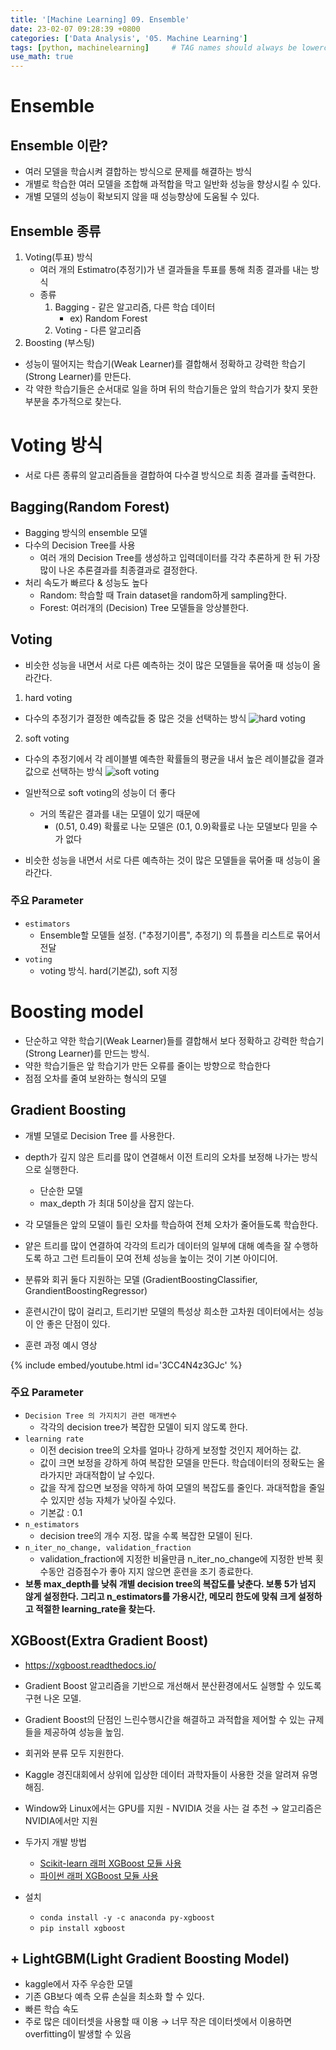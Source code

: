 ```yaml
---
title: '[Machine Learning] 09. Ensemble'
date: 23-02-07 09:28:39 +0800
categories: ['Data Analysis', '05. Machine Learning']
tags: [python, machinelearning]     # TAG names should always be lowercase
use_math: true
---
```


# Ensemble
## Ensemble 이란?
- 여러 모델을 학습시켜 결합하는 방식으로 문제를 해결하는 방식
- 개별로 학습한 여러 모델을 조합해 과적합을 막고 일반화 성능을 향상시킬 수 있다.
- 개별 모델의 성능이 확보되지 않을 때 성능향상에 도움될 수 있다.

## Ensemble 종류
1. Voting(투표) 방식
    - 여러 개의 Estimatro(추정기)가 낸 결과들을 투표를 통해 최종 결과를 내는 방식
    - 종류
        1. Bagging - 같은 알고리즘, 다른 학습 데이터
            - ex) Random Forest
        2. Voting - 다른 알고리즘
2. Boosting (부스팅)
- 성능이 떨어지는 학습기(Weak Learner)를 결합해서 정확하고 강력한 학습기(Strong Learner)를 만든다.
- 각 약한 학습기들은 순서대로 일을 하며 뒤의 학습기들은 앞의 학습기가 찾지 못한 부분을 추가적으로 찾는다.

# Voting 방식
- 서로 다른 종류의 알고리즘들을 결합하여 다수결 방식으로 최종 결과를 출력한다.
## Bagging(Random Forest)
- Bagging 방식의 ensemble 모델
- 다수의 Decision Tree를 사용
    - 여러 개의 Decision Tree를 생성하고 입력데이터를 각각 추론하게 한 뒤 가장 많이 나온 추론결과를 최종결과로 결정한다.
- 처리 속도가 빠르다 & 성능도 높다
    - Random: 학습할 때 Train dataset을 random하게 sampling한다.
    - Forest: 여러개의 (Decision) Tree 모델들을 앙상블한다.

## Voting
- 비슷한 성능을 내면서 서로 다른 예측하는 것이 많은 모델들을 묶어줄 때 성능이 올라간다.
1. hard voting
- 다수의 추정기가 결정한 예측값들 중 많은 것을 선택하는 방식
![hard voting](../../../assets/img/playdata/05_machine_learning/09-01.png)

2. soft voting
- 다수의 추정기에서 각 레이블별 예측한 확률들의 평균을 내서 높은 레이블값을 결과값으로 선택하는 방식
![soft voting](../../../assets/img/playdata/05_machine_learning/09-02.png)

- 일반적으로 soft voting의 성능이 더 좋다
    - 거의 똑같은 결과를 내는 모델이 있기 때문에 
        - (0.51, 0.49) 확률로 나눈 모델은 (0.1, 0.9)확률로 나눈 모델보다 믿을 수가 없다
- 비슷한 성능을 내면서 서로 다른 예측하는 것이 많은 모델들을 묶어줄 때 성능이 올라간다.
### 주요 Parameter
- `estimators`
    - Ensemble할 모델들 설정. ("추정기이름", 추정기) 의 튜플을 리스트로 묶어서 전달
- `voting`
    - voting 방식. hard(기본값), soft 지정



# Boosting model
- 단순하고 약한 학습기(Weak Learner)들를 결합해서 보다 정확하고 강력한 학습기(Strong Learner)를 만드는 방식.
- 약한 학습기들은 앞 학습기가 만든 오류를 줄이는 방향으로 학습한다
- 점점 오차를 줄여 보완하는 형식의 모델

## Gradient Boosting
- 개별 모델로 Decision Tree 를 사용한다.
- depth가 깊지 않은 트리를 많이 연결해서 이전 트리의 오차를 보정해 나가는 방식으로 실행한다.
    - 단순한 모델
    - max_depth 가 최대 5이상을 잡지 않는다.
- 각 모델들은 앞의 모델이 틀린 오차를 학습하여 전체 오차가 줄어들도록 학습한다.
- 얕은 트리를 많이 연결하여 각각의 트리가 데이터의 일부에 대해 예측을 잘 수행하도록 하고 그런 트리들이 모여 전체 성능을 높이는 것이 기본 아이디어.
- 분류와 회귀 둘다 지원하는 모델 (GradientBoostingClassifier, GrandientBoostingRegressor)
- 훈련시간이 많이 걸리고, 트리기반 모델의 특성상 희소한 고차원 데이터에서는 성능이 안 좋은 단점이 있다.

- 훈련 과정 예시 영상

{% include embed/youtube.html id='3CC4N4z3GJc' %}

### 주요 Parameter
- `Decision Tree 의 가지치기 관련 매개변수`
    - 각각의 decision tree가 복잡한 모델이 되지 않도록 한다. 
- `learning rate`
    - 이전 decision tree의 오차를 얼마나 강하게 보정할 것인지 제어하는 값. 
    - 값이 크면 보정을 강하게 하여 복잡한 모델을 만든다. 학습데이터의 정확도는 올라가지만 과대적합이 날 수있다. 
    - 값을 작게 잡으면 보정을 약하게 하여 모델의 복잡도를 줄인다. 과대적합을 줄일 수 있지만 성능 자체가 낮아질 수있다.
    - 기본값 : 0.1
- `n_estimators`
    - decision tree의 개수 지정. 많을 수록 복잡한 모델이 된다.
- `n_iter_no_change, validation_fraction`
    - validation_fraction에 지정한 비율만큼 n_iter_no_change에 지정한 반복 횟수동안 검증점수가 좋아 지지 않으면 훈련을 조기 종료한다.
- **보통 max_depth를 낮춰 개별 decision tree의 복잡도를 낮춘다. 보통 5가 넘지 않게 설정한다. 그리고 n_estimators를 가용시간, 메모리 한도에 맞춰 크게 설정하고 적절한 learning_rate을 찾는다.**


## XGBoost(Extra Gradient Boost)
- <https://xgboost.readthedocs.io/>
- Gradient Boost 알고리즘을 기반으로 개선해서 분산환경에서도 실행할 수 있도록 구현 나온 모델.
- Gradient Boost의 단점인 느린수행시간을 해결하고 과적합을 제어할 수 있는 규제들을 제공하여 성능을 높임.
- 회귀와 분류 모두 지원한다.
- Kaggle 경진대회에서 상위에 입상한 데이터 과학자들이 사용한 것을 알려져 유명해짐.
- Window와 Linux에서는 GPU를 지원 - NVIDIA 것을 사는 걸 추천 &rarr; 알고리즘은 NVIDIA에서만 지원

- 두가지 개발 방법
    - [Scikit-learn 래퍼 XGBoost 모듈 사용](https://xgboost.readthedocs.io/en/latest/python/python_api.html#module-xgboost.sklearn)
    - [파이썬 래퍼 XGBoost 모듈 사용](https://xgboost.readthedocs.io/en/latest/python/python_api.html#module-xgboost.training)
- 설치
    - `conda install -y -c anaconda py-xgboost`  
    - `pip install xgboost`

## + LightGBM(Light Gradient Boosting Model)
- kaggle에서 자주 우승한 모델
- 기존 GB보다 예측 오류 손실을 최소화 할 수 있다.
- 빠른 학습 속도
- 주로 많은 데이터셋을 사용할 때 이용 &rarr; 너무 작은 데이터셋에서 이용하면 overfitting이 발생할 수 있음